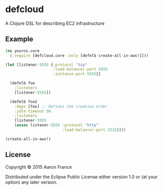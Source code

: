 # defcloud

A Clojure DSL for describing EC2 infrastructure

## Example

```clojure
(ns yourns.core
  (:require [defcloud.core :only [defelb create-all-in-aws!]]))

(let [listener-5555 {:protocol "tcp"
                     :load-balancer-port 5555
                     :instance-port 5555}]

  (defelb foo
    :listeners
    [listener-5555])

  (defelb foo2
    :deps [foo] ;; Defines the creation order
    :idle-timeout 50
    :listeners
    [listener-5555
    (assoc listener-5555 :protocol "http"
                         :load-balancer-port 2222)]))

(create-all-in-aws!)
```

## License

Copyright © 2015 Aaron France

Distributed under the Eclipse Public License either version 1.0 or (at
your option) any later version.
